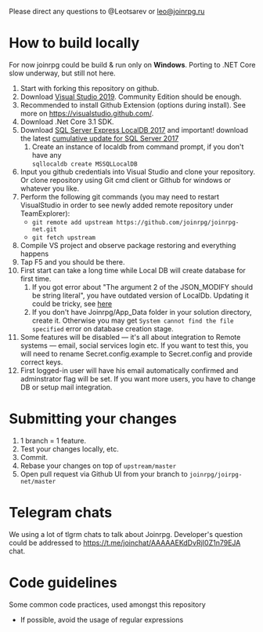 Please direct any questions to @Leotsarev or leo@joinrpg.ru

How to build locally
==

For now joinrpg could be build & run only on **Windows**. Porting to .NET Core slow underway, but still not here.

1. Start with forking this repository on github. 
1. Download [Visual Studio 2019](https://www.visualstudio.com/). Community Edition should be enough.
1. Recommended to install Github Extension (options during install). See more on https://visualstudio.github.com/.
1. Download .Net Core 3.1 SDK.
1. Download [SQL Server Express LocalDB 2017](https://download.microsoft.com/download/E/F/2/EF23C21D-7860-4F05-88CE-39AA114B014B/SqlLocalDB.msi) and important! 
download the latest [cumulative update for SQL Server 2017](https://support.microsoft.com/en-us/help/4047329/sql-server-2017-build-versions)
   1. Create an instance of localdb from command prompt, if you don't have any </br>`sqllocaldb create MSSQLLocalDB`
1. Input you github credentials into Visual Studio and clone your repository. Or clone repository using Git cmd client or Github for windows or whatever you like.
1. Perform the following git commands (you may need to restart VisualStudio in order to see newly added remote repository under TeamExplorer): 
	- `git remote add upstream https://github.com/joinrpg/joinrpg-net.git`
	- `git fetch upstream`
1. Compile VS project and observe package restoring and everything happens
1. Tap F5 and you should be there.
1. First start can take a long time while Local DB will create database for first time.
    1. If you got error about "The argument 2 of the JSON_MODIFY should be string literal", you have outdated version of LocalDb. Updating it could be tricky, see [here](https://knowledge-base.havit.eu/2018/09/04/sql-localdb-upgrade-to-2017-14-0-1000/)
    1. If you don't have Joinrpg/App_Data folder in your solution directory, create it. Otherwise you may get `System cannot find the file specified` error on database creation stage.
1. Some features will be disabled — it's all about integration to Remote systems — email, social services login etc. 
If you want to test this, you will need to rename Secret.config.example to Secret.config and provide correct keys.
1. First logged-in user will have his email automatically confirmed and adminstrator flag will be set. If you want more users, you have to change DB or setup mail integration.

Submitting your changes
==
1. 1 branch = 1 feature. 
1. Test your changes locally, etc.
1. Commit.
1. Rebase your changes on top of `upstream/master`
1. Open pull request via Github UI from your branch to `joinrpg/joirpg-net/master`

Telegram chats
==

We using a lot of tlgrm chats to talk about Joinrpg. Developer's question could be addressed to https://t.me/joinchat/AAAAAEKdDvRjI0Z1n79EJA сhat.

Code guidelines
==

Some common code practices, used amongst this repository

- If possible, avoid the usage of regular expressions
